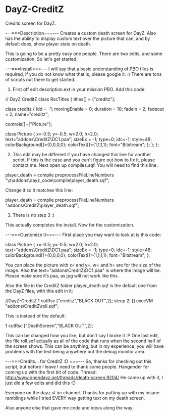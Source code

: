 DayZ-CreditZ
============

Credits screen for DayZ.

---===Description===---
Creates a custom death screen for DayZ. Also has the
ability to display custom text over the picture that can, and by default 
does, show player stats on death.

This is going to be a pretty easy one people. There are two edits, and
some customization. So let's get started.

---===Install===---
I will say that a basic understanding of PBO files is required, if you
do not know what that is, please google it. :) There are tons of scripts
out there to get started.


1) First off edit description.ext in your mission PBO. Add this code:

// DayZ CreditZ
class RscTitles
{
titles[] = {"creditz"};
 
class creditz {
   idd = -1;
   movingEnable = 0;
   duration = 10;
   fadein = 2;
   fadeout = 2;
   name="creditz";
 
   controls[]={"Picture"};
 
   class Picture {
      x=-0.5; y=-0.5; w=2.0; h=2.0;
      text="addons\CreditZ\DC1.paa";
      sizeEx = -1;
      type=0;
      idc=-1;
      style=48;
      colorBackground[]={0,0,0,0};
      colorText[]={1,1,1,1};
      font="Bitstream";
      };
   };
};


2) This edit may be different if you have changed this line for another
script. If this is the case and you can't figure out how to fix it,
please contact me.
Next open up compiles.sqf. You will need to find this line:

player_death =				compile preprocessFileLineNumbers "\z\addons\dayz_code\compile\player_death.sqf";

Change it so it matches this line:

player_death =				compile preprocessFileLineNumbers "addons\CreditZ\player_death.sqf";


3) There is no step 3 :)


This actually completes the install. Now for the customization.

---===Customize It===---
First place you may want to look at is this code:

class Picture {
      x=-0.5; y=-0.5; w=2.0; h=2.0;
      text="addons\CreditZ\DC1.paa";
      sizeEx = -1;
      type=0;
      idc=-1;
      style=48;
      colorBackground[]={0,0,0,0};
      colorText[]={1,1,1,1};
      font="Bitstream";
};

You can place the picture with x= and y=. w= and h= are for the size
of the image. Also the text="addons\CreditZ\DC1.paa" is where the
image will be. Please make sure it’s paa, as jpg will not work like this.

Also the file in the CreditZ folder player_death.sqf is the default
one from the DayZ files, with this edit in it:

//DayZ-CreditZ
1 cutRsc ["creditz","BLACK OUT",2];
sleep 2;
[] execVM "addons\CreditZ\roll.sqf";

This is instead of the default:

1 cutRsc ["DeathScreen","BLACK OUT",2];


This can be changed how you like, but don’t say I broke it :P
One last edit, the file roll.sqf actually as all of the code that
runs when the second half of the screen shows. This can be anything,
but in my experience, you will have problems with the text being
anywhere but the debug monitor area.

---===Credits... for CreditZ :D ===---
So, thanks for checking out this script, but before I leave I need
to thank some people.
Hangender for coming up with the first bit of code. Thread: 
http://www.opendayz.net/threads/death-screen.9204/
He came up with it, I just did a few edits and did this :D

Everyone on the dayz.st irc channel. Thanks for putting up with
my insane ramblings while I tried EVERY way getting text on my
death screen.

Also anyone else that gave me code and ideas along the way.